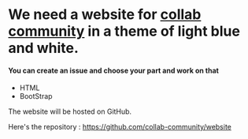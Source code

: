 # We need a website for [collab community](https://github.com/collab-community) in a theme of light blue and white.
#### You can create an issue and choose your part and work on that

- HTML
- BootStrap

The website will be hosted on GitHub. 

Here's the repository : https://github.com/collab-community/website

